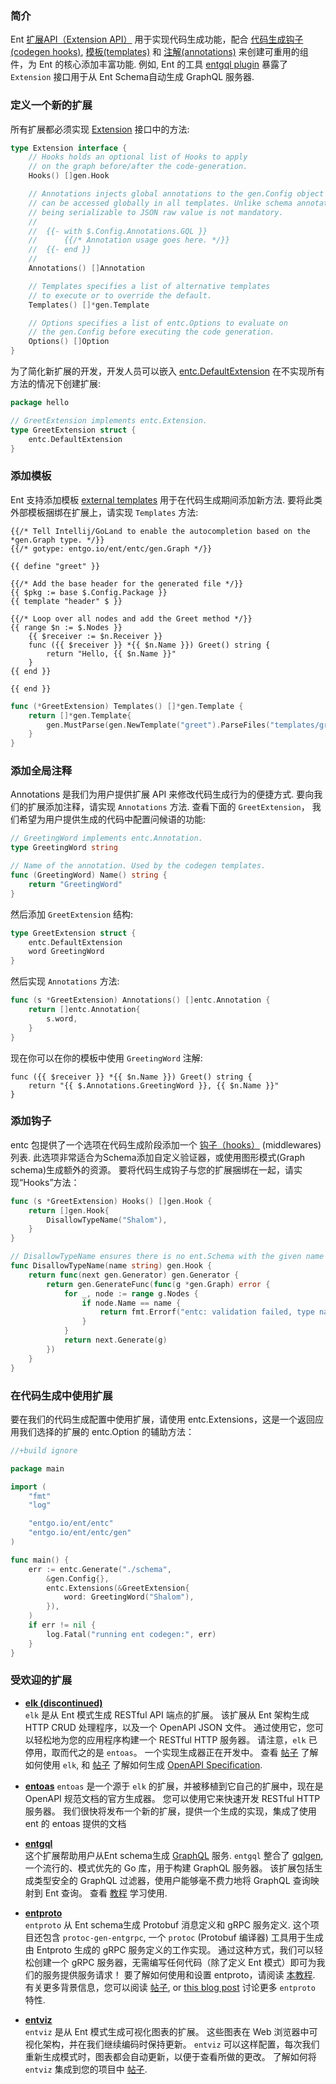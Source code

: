 ### 简介

Ent [扩展API（Extension API）](https://pkg.go.dev/entgo.io/ent/entc#Extension) 用于实现代码生成功能，配合 [代码生成钩子(codegen hooks)](./zh-cn/code-gen.md#code-generation-hooks), [模板(templates)](templates.md) 和 [注解(annotations)](templates.md#annotations) 来创建可重用的组件，为 Ent 的核心添加丰富功能. 例如, Ent 的工具 [entgql plugin](https://pkg.go.dev/entgo.io/contrib/entgql#Extension) 暴露了 `Extension` 接口用于从 Ent Schema自动生成 GraphQL 服务器.

### 定义一个新的扩展

所有扩展都必须实现 [Extension](https://pkg.go.dev/entgo.io/ent/entc#Extension) 接口中的方法:

```go
type Extension interface {
    // Hooks holds an optional list of Hooks to apply
    // on the graph before/after the code-generation.
    Hooks() []gen.Hook

    // Annotations injects global annotations to the gen.Config object that
    // can be accessed globally in all templates. Unlike schema annotations,
    // being serializable to JSON raw value is not mandatory.
    //
    //  {{- with $.Config.Annotations.GQL }}
    //      {{/* Annotation usage goes here. */}}
    //  {{- end }}
    //
    Annotations() []Annotation

    // Templates specifies a list of alternative templates
    // to execute or to override the default.
    Templates() []*gen.Template

    // Options specifies a list of entc.Options to evaluate on
    // the gen.Config before executing the code generation.
    Options() []Option
}
```
为了简化新扩展的开发，开发人员可以嵌入 [entc.DefaultExtension](https://pkg.go.dev/entgo.io/ent/entc#DefaultExtension) 在不实现所有方法的情况下创建扩展:

```go
package hello

// GreetExtension implements entc.Extension.
type GreetExtension struct {
    entc.DefaultExtension
}
```

### 添加模板

Ent 支持添加模板 [external templates](./zh-cn/templates.md) 用于在代码生成期间添加新方法. 要将此类外部模板捆绑在扩展上，请实现 `Templates` 方法:
```gotemplate title="templates/greet.tmpl"
{{/* Tell Intellij/GoLand to enable the autocompletion based on the *gen.Graph type. */}}
{{/* gotype: entgo.io/ent/entc/gen.Graph */}}

{{ define "greet" }}

{{/* Add the base header for the generated file */}}
{{ $pkg := base $.Config.Package }}
{{ template "header" $ }}

{{/* Loop over all nodes and add the Greet method */}}
{{ range $n := $.Nodes }}
    {{ $receiver := $n.Receiver }}
    func ({{ $receiver }} *{{ $n.Name }}) Greet() string {
        return "Hello, {{ $n.Name }}"
    }
{{ end }}

{{ end }}
```
```go
func (*GreetExtension) Templates() []*gen.Template {
    return []*gen.Template{
        gen.MustParse(gen.NewTemplate("greet").ParseFiles("templates/greet.tmpl")),
    }
}
```

### 添加全局注释

Annotations 是我们为用户提供扩展 API 来修改代码生成行为的便捷方式. 要向我们的扩展添加注释，请实现 `Annotations` 方法. 查看下面的 `GreetExtension`， 我们希望为用户提供生成的代码中配置问候语的功能:

```go
// GreetingWord implements entc.Annotation.
type GreetingWord string

// Name of the annotation. Used by the codegen templates.
func (GreetingWord) Name() string {
    return "GreetingWord"
}
```
然后添加 `GreetExtension` 结构:
```go
type GreetExtension struct {
    entc.DefaultExtension
    word GreetingWord
}
```
然后实现 `Annotations` 方法:
```go
func (s *GreetExtension) Annotations() []entc.Annotation {
    return []entc.Annotation{
        s.word,
    }
}
```
现在你可以在你的模板中使用 `GreetingWord` 注解:
```gotemplate
func ({{ $receiver }} *{{ $n.Name }}) Greet() string {
    return "{{ $.Annotations.GreetingWord }}, {{ $n.Name }}"
}
```

### 添加钩子

entc 包提供了一个选项在代码生成阶段添加一个 [钩子（hooks）](./zh-cn/code-gen.md#code-generation-hooks) (middlewares) 列表. 此选项非常适合为Schema添加自定义验证器，或使用图形模式(Graph schema)生成额外的资源。 要将代码生成钩子与您的扩展捆绑在一起，请实现“Hooks”方法：

```go
func (s *GreetExtension) Hooks() []gen.Hook {
    return []gen.Hook{
        DisallowTypeName("Shalom"),
    }
}

// DisallowTypeName ensures there is no ent.Schema with the given name in the graph.
func DisallowTypeName(name string) gen.Hook {
    return func(next gen.Generator) gen.Generator {
        return gen.GenerateFunc(func(g *gen.Graph) error {
            for _, node := range g.Nodes {
                if node.Name == name {
                    return fmt.Errorf("entc: validation failed, type named %q not allowed", name)
                }
            }
            return next.Generate(g)
        })
    }
}
```

### 在代码生成中使用扩展

要在我们的代码生成配置中使用扩展，请使用 entc.Extensions，这是一个返回应用我们选择的扩展的 entc.Option 的辅助方法：

```go title="ent/entc.go"
//+build ignore

package main

import (
    "fmt"
    "log"

    "entgo.io/ent/entc"
    "entgo.io/ent/entc/gen"
)

func main() {
    err := entc.Generate("./schema",
        &gen.Config{},
        entc.Extensions(&GreetExtension{
            word: GreetingWord("Shalom"),
        }),
    )
    if err != nil {
        log.Fatal("running ent codegen:", err)
    }
}
```

### 受欢迎的扩展

- **[elk (discontinued)](https://github.com/masseelch/elk)**  
  `elk` 是从 Ent 模式生成 RESTful API 端点的扩展。 该扩展从 Ent 架构生成 HTTP CRUD 处理程序，以及一个 OpenAPI JSON 文件。 通过使用它，您可以轻松地为您的应用程序构建一个 RESTful HTTP 服务器。 请注意，`elk` 已停用，取而代之的是 `entoas`。 一个实现生成器正在开发中。
  查看 [帖子](https://entgo.io/blog/2021/07/29/generate-a-fully-working-go-crud-http-api-with-ent) 了解如何使用 `elk`, 和 [帖子](https://entgo.io/blog/2021/09/10/openapi-generator) 了解如何生成 [OpenAPI Specification](https://swagger.io/resources/open-api/).

- **[entoas](https://github.com/ent/contrib/tree/master/entoas)** `entoas` 是一个源于 `elk` 的扩展，并被移植到它自己的扩展中，现在是 OpenAPI 规范文档的官方生成器。 您可以使用它来快速开发 RESTful HTTP 服务器。 我们很快将发布一个新的扩展，提供一个生成的实现，集成了使用 ent 的 entoas 提供的文档

- **[entgql](https://github.com/ent/contrib/tree/master/entgql)**  
  这个扩展帮助用户从Ent schema生成 [GraphQL](https://graphql.org/) 服务. `entgql` 整合了 [gqlgen](https://github.com/99designs/gqlgen), 一个流行的、模式优先的 Go 库，用于构建 GraphQL 服务器。 该扩展包括生成类型安全的 GraphQL 过滤器，使用户能够毫不费力地将 GraphQL 查询映射到 Ent 查询。
  查看 [教程](https://entgo.io/docs/tutorial-todo-gql) 学习使用.

- **[entproto](https://github.com/ent/contrib/tree/master/entproto)**  
  `entproto` 从 Ent schema生成 Protobuf 消息定义和 gRPC 服务定义. 这个项目还包含 `protoc-gen-entgrpc`, 一个 `protoc` (Protobuf 编译器) 工具用于生成由 Entproto 生成的 gRPC 服务定义的工作实现。 通过这种方式，我们可以轻松创建一个 gRPC 服务器，无需编写任何代码（除了定义 Ent 模式）即可为我们的服务提供服务请求！
  要了解如何使用和设置 entproto，请阅读 [本教程](https://entgo.io/docs/grpc-intro). 有关更多背景信息，您可以阅读 [帖子](https://entgo.io/blog/2021/03/18/generating-a-grpc-server-with-ent), or [this blog post](https://entgo.io/blog/2021/06/28/gprc-ready-for-use/) 讨论更多 `entproto` 特性.

- **[entviz](https://github.com/hedwigz/entviz)**  
  `entviz` 是从 Ent 模式生成可视化图表的扩展。 这些图表在 Web 浏览器中可视化架构，并在我们继续编码时保持更新。 `entviz` 可以这样配置，每次我们重新生成模式时，图表都会自动更新，以便于查看所做的更改。
  了解如何将 `entviz` 集成到您的项目中  [帖子](https://entgo.io/blog/2021/08/26/visualizing-your-data-graph-using-entviz).
